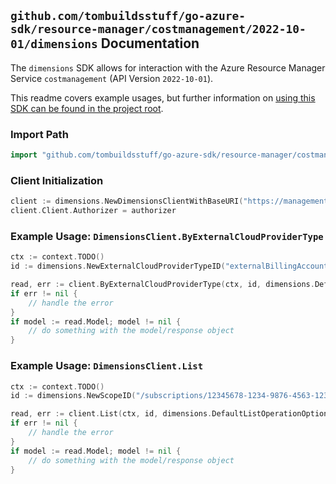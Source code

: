 
## `github.com/tombuildsstuff/go-azure-sdk/resource-manager/costmanagement/2022-10-01/dimensions` Documentation

The `dimensions` SDK allows for interaction with the Azure Resource Manager Service `costmanagement` (API Version `2022-10-01`).

This readme covers example usages, but further information on [using this SDK can be found in the project root](https://github.com/tombuildsstuff/go-azure-sdk/tree/main/docs).

### Import Path

```go
import "github.com/tombuildsstuff/go-azure-sdk/resource-manager/costmanagement/2022-10-01/dimensions"
```


### Client Initialization

```go
client := dimensions.NewDimensionsClientWithBaseURI("https://management.azure.com")
client.Client.Authorizer = authorizer
```


### Example Usage: `DimensionsClient.ByExternalCloudProviderType`

```go
ctx := context.TODO()
id := dimensions.NewExternalCloudProviderTypeID("externalBillingAccounts", "externalCloudProviderIdValue")

read, err := client.ByExternalCloudProviderType(ctx, id, dimensions.DefaultByExternalCloudProviderTypeOperationOptions())
if err != nil {
	// handle the error
}
if model := read.Model; model != nil {
	// do something with the model/response object
}
```


### Example Usage: `DimensionsClient.List`

```go
ctx := context.TODO()
id := dimensions.NewScopeID("/subscriptions/12345678-1234-9876-4563-123456789012/resourceGroups/some-resource-group")

read, err := client.List(ctx, id, dimensions.DefaultListOperationOptions())
if err != nil {
	// handle the error
}
if model := read.Model; model != nil {
	// do something with the model/response object
}
```
